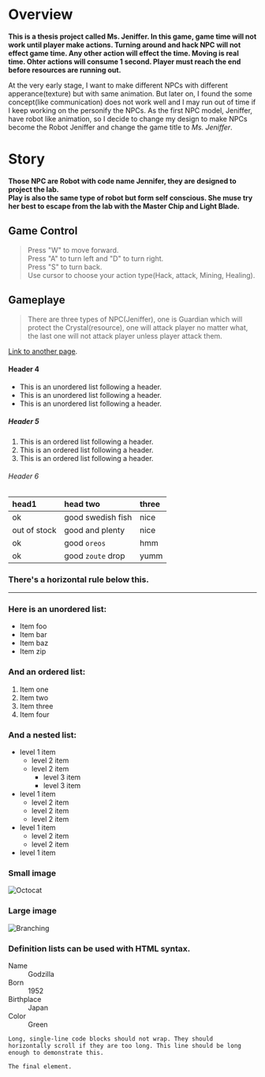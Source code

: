 # Overview

**This is a thesis project called Ms. Jeniffer. In this game, game time will not work until player make actions. Turning around and hack NPC will not effect game time. Any other action will effect the time. Moving is real time. Ohter actions will consume 1 second. Player must reach the end before resources are running out.**

At the very early stage, I want to make different NPCs with different apperance(texture) but with same animation. But later on, I found the some concept(like communication) does not work well and I may run out of time if I keep working on the personify the NPCs. As the first NPC model, Jeniffer, have robot like animation, so I decide to change my design to make NPCs become the Robot Jeniffer and change the game title to _Ms. Jeniffer_.

# Story

**Those NPC are Robot with code name Jennifer, they are designed to project the lab.<br> Play is also the same type of robot but form self conscious. She muse try her best to escape from the lab with the Master Chip and Light Blade.<br>**

## Game Control

> Press "W" to move forward.<br>
> Press "A" to turn left and "D" to turn right.<br>
> Press "S" to turn back.<br>
> Use cursor to choose your action type(Hack, attack, Mining, Healing).<br>

## Gameplaye
> There are three types of NPC(Jeniffer), one is Guardian which will protect the Crystal(resource), one will attack player no matter what, the last one will not attack player unless player attack them.<br>
>

[Link to another page](./index.html).
#### Header 4

*   This is an unordered list following a header.
*   This is an unordered list following a header.
*   This is an unordered list following a header.

##### Header 5

1.  This is an ordered list following a header.
2.  This is an ordered list following a header.
3.  This is an ordered list following a header.

###### Header 6

| head1        | head two          | three |
|:-------------|:------------------|:------|
| ok           | good swedish fish | nice  |
| out of stock | good and plenty   | nice  |
| ok           | good `oreos`      | hmm   |
| ok           | good `zoute` drop | yumm  |

### There's a horizontal rule below this.

* * *

### Here is an unordered list:

*   Item foo
*   Item bar
*   Item baz
*   Item zip

### And an ordered list:

1.  Item one
1.  Item two
1.  Item three
1.  Item four

### And a nested list:

- level 1 item
  - level 2 item
  - level 2 item
    - level 3 item
    - level 3 item
- level 1 item
  - level 2 item
  - level 2 item
  - level 2 item
- level 1 item
  - level 2 item
  - level 2 item
- level 1 item

### Small image

![Octocat](https://assets-cdn.github.com/images/icons/emoji/octocat.png)

### Large image

![Branching](https://guides.github.com/activities/hello-world/branching.png)


### Definition lists can be used with HTML syntax.

<dl>
<dt>Name</dt>
<dd>Godzilla</dd>
<dt>Born</dt>
<dd>1952</dd>
<dt>Birthplace</dt>
<dd>Japan</dd>
<dt>Color</dt>
<dd>Green</dd>
</dl>

```
Long, single-line code blocks should not wrap. They should horizontally scroll if they are too long. This line should be long enough to demonstrate this.
```

```
The final element.
```

